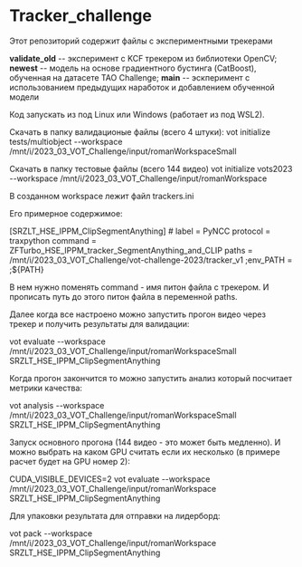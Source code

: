 # Tracker_challenge
Этот репозиторий содержит файлы с экспериментными трекерами

**validate_old** -- эксперимент с KCF трекером из библиотеки OpenCV; 
**newest** -- модель на основе градиентного бустинга (CatBoost), обученная на датасете TAO Challenge; 
**main** -- эскперимент с использованием предыдущих наработок и добавлением обученной модели

Код запускать из под Linux или Windows (работает из под WSL2).

Скачать в папку валидационые файлы (всего 4 штуки):
vot initialize tests/multiobject --workspace /mnt/i/2023_03_VOT_Challenge/input/romanWorkspaceSmall

Скачать в папку тестовые файлы (всего 144 видео)
vot initialize vots2023 --workspace /mnt/i/2023_03_VOT_Challenge/input/romanWorkspace

В созданном workspace лежит файл trackers.ini

Его примерное содержимое:

[SRZLT_HSE_IPPM_ClipSegmentAnything]  # <tracker-name>
label = PyNCC
protocol = traxpython
command = ZFTurbo_HSE_IPPM_tracker_SegmentAnything_and_CLIP
paths = /mnt/i/2023_03_VOT_Challenge/vot-challenge-2023/tracker_v1
;env_PATH = <additional-env-paths>;${PATH}

В нем нужно поменять command - имя питон файла с трекером. И прописать путь до этого питон файла в переменной paths.

Далее когда все настроено можно запустить прогон видео через трекер и получить результаты для валидации:

vot evaluate --workspace /mnt/i/2023_03_VOT_Challenge/input/romanWorkspaceSmall SRZLT_HSE_IPPM_ClipSegmentAnything

Когда прогон закончится то можно запустить анализ который посчитает метрики качества:

vot analysis --workspace /mnt/i/2023_03_VOT_Challenge/input/romanWorkspaceSmall SRZLT_HSE_IPPM_ClipSegmentAnything

Запуск основного прогона (144 видео - это может быть медленно). И можно выбрать на каком GPU считать если их несколько (в примере расчет будет на GPU номер 2):

CUDA_VISIBLE_DEVICES=2 vot evaluate --workspace /mnt/i/2023_03_VOT_Challenge/input/romanWorkspace SRZLT_HSE_IPPM_ClipSegmentAnything

Для упаковки результата для отправки на лидерборд:

vot pack --workspace /mnt/i/2023_03_VOT_Challenge/input/romanWorkspace SRZLT_HSE_IPPM_ClipSegmentAnything

